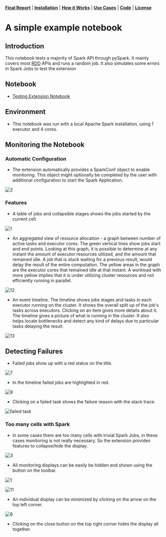
**[Final Report](index.md)** |
**[Installation](install.md)** |
**[How it Works](how.md)** |
**[Use Cases](usecases.md)** |
**[Code](https://github.com/krishnan-r/sparkmonitor)** |
**[License](https://github.com/krishnan-r/sparkmonitor/blob/master/LICENSE.md)**


# A simple example notebook

## Introduction
This notebook tests a majority of Spark API through pySpark.
It mainly covers most [RDD](https://spark.apache.org/docs/latest/rdd-programming-guide.html#resilient-distributed-datasets-rdds) APIs and runs a random job.
It also simulates some errors in Spark Jobs to test the extension

## Notebook 
- [Testing Extension Notebook](https://github.com/krishnan-r/sparkmonitor/blob/master/notebooks/Testing%20Extension.ipynb)

## Environment
- This notebook was run with a local Apache Spark installation, using 1 executor and 4 cores.

## Monitoring the Notebook

### Automatic Configuration
- The extension automatically provides a SparkConf object to enable monitoring. This object might optionally be completed by the user with additional configuration to start the Spark Application.

![2](https://user-images.githubusercontent.com/6822941/29601989-d5fe5474-87fb-11e7-8589-3a46e8d369e3.png)
### Features
- A table of jobs and collapsible stages shows the jobs started by the current cell.

![1](https://user-images.githubusercontent.com/6822941/29752519-4aa40560-8b7d-11e7-805b-7c3bd0e5cc43.png)
- An aggregated view of resource allocation - a graph between number of active tasks and executor cores. The green vertical lines show jobs start and end points. Looking at this graph, it is possible to determine at any instant the amount of executor resources utilized, and the amount that remained idle. A job that is stuck waiting for a previous result, would delay the result of the entire computation. The yellow areas in the graph are the executor cores that remained idle at that instant. A workload with more yellow implies that it is under utilizing cluster resources and not efficiently running in parallel.

![12](https://user-images.githubusercontent.com/6822941/29601998-d657bbae-87fb-11e7-9354-d8b5c659e8df.png)
- An event timeline. The timeline shows jobs stages and tasks in each executor running on the cluster. It shows the overall split up of the job's tasks across executors. Clicking on an item gives more details about it. The timeline gives a picture of what is running in the cluster. It also helps locate bottlenecks and detect any kind of delays due to particular tasks delaying the result.

![13](https://user-images.githubusercontent.com/6822941/29601997-d6533840-87fb-11e7-90ce-daa0fe73b9e5.png)
## Detecting Failures
- Failed jobs show up with a red status on the title.

![7](https://user-images.githubusercontent.com/6822941/29601995-d632b66a-87fb-11e7-957c-0ddc5dea40f3.png)
- In the timeline failed jobs are highlighted in red.

![8](https://user-images.githubusercontent.com/6822941/29601992-d629a30e-87fb-11e7-819b-3526ae1fdab4.png)
- Clicking on a failed task shows the failure reason with the stack trace. 

![failed task](https://user-images.githubusercontent.com/6822941/29752553-113f6688-8b7e-11e7-8352-1a17da68b3f3.png)

### Too many cells with Spark
- In some cases there are too many cells with trivial Spark Jobs, in these cases monitoring is not really necessary. So the extension provides features to collapse/hide the display.

![3](https://user-images.githubusercontent.com/6822941/29601991-d62868c2-87fb-11e7-819c-20f9eb0663e0.png)

- All monitoring displays can be easily be hidden and shown using the button on the toolbar.

![1](https://user-images.githubusercontent.com/6822941/29601987-d5d4c500-87fb-11e7-92ca-05a634da5189.png)

![11](https://user-images.githubusercontent.com/6822941/29601996-d652db0c-87fb-11e7-983e-f9fa40325696.png)

- An individual display can be minimized by clicking on the arrow on the top left corner.

![6](https://user-images.githubusercontent.com/6822941/29601993-d62db44e-87fb-11e7-8737-d6d36f838ef6.png)

- Clicking on the close button on the top right corner hides the display all together.



